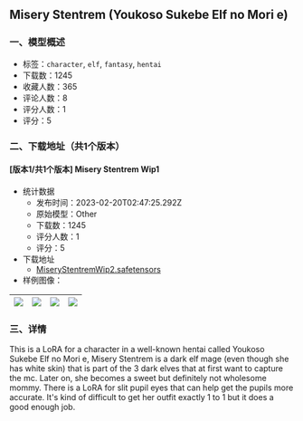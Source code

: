 ## Misery Stentrem (Youkoso Sukebe Elf no Mori e)
### 一、模型概述

- 标签：`character`, `elf`, `fantasy`, `hentai`
- 下载数：1245
- 收藏人数：365
- 评论人数：8
- 评分人数：1
- 评分：5

### 二、下载地址（共1个版本）

#### [版本1/共1个版本] Misery Stentrem Wip1

- 统计数据
  - 发布时间：2023-02-20T02:47:25.292Z
  - 原始模型：Other
  - 下载数：1245
  - 评分人数：1
  - 评分：5
- 下载地址
  - [MiseryStentremWip2.safetensors](https://civitai.com/api/download/models/12850)
- 样例图像：

| <img src="https://image.civitai.com/xG1nkqKTMzGDvpLrqFT7WA/991a3b46-0601-40e0-6f49-3e7905230300/width=450/124282.jpeg" /> | <img src="https://image.civitai.com/xG1nkqKTMzGDvpLrqFT7WA/a2358677-0d48-416d-faea-bd1657ffdc00/width=450/124287.jpeg" /> | <img src="https://image.civitai.com/xG1nkqKTMzGDvpLrqFT7WA/b79658c0-8f74-4478-4616-6d1db82adf00/width=450/124286.jpeg" /> | <img src="https://image.civitai.com/xG1nkqKTMzGDvpLrqFT7WA/2d654460-f93e-4ffc-72bf-92635c3ce000/width=450/124285.jpeg" /> |
| ---- | ---- | ---- | ---- |


### 三、详情
<p>This is a LoRA for a character in a well-known hentai called Youkoso Sukebe Elf no Mori e, Misery Stentrem is a dark elf mage (even though she has white skin) that is part of the 3 dark elves that at first want to capture the mc. Later on, she becomes a sweet but definitely not wholesome mommy. There is a LoRA for slit pupil eyes that can help get the pupils more accurate. It's kind of difficult to get her outfit exactly 1 to 1 but it does a good enough job.</p>